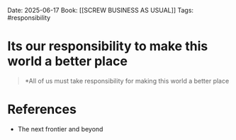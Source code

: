 Date: 2025-06-17
Book: [[SCREW BUSINESS AS USUAL]]
Tags: #responsibility 

# Its our responsibility to make this world a better place

>*All of us must take responsibility for making this world a better place 

# References
- The next frontier and beyond 